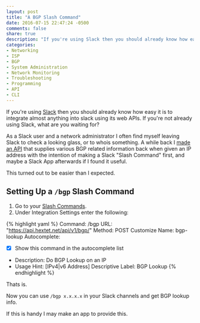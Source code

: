 ```yaml
---
layout: post
title: "A BGP Slash Command"
date: 2016-07-15 22:47:24 -0500
comments: false
share: true
description: "If you're using Slack then you should already know how easy it is to integrate almost anything into slack using its web APIs. If you're not already using Slack, what are you waiting for?"
categories: 
- Networking
- ISP
- BGP
- System Administration
- Network Monitoring
- Troubleshooting
- Programming
- API
- CLI
---
```

If you're using [Slack](https://slack.com/) then you should already know how easy it is to integrate almost anything into slack using its web APIs. If you're not already using Slack, what are you waiting for?

As a Slack user and a network administrator I often find myself leaving Slack to check a looking glass, or to whois something. A while back I [made an API](https://api.hextet.net/) that supplies various BGP related information back when given an IP address with the intention of making a Slack "Slash Command" first, and maybe a Slack App afterwards if I found it useful.

This turned out to be easier than I expected.

## Setting Up a `/bgp` Slash Command

1.	Go to your [Slash Commands](https://my.slack.com/services/new/slash-commands).
2.	Under Integration Settings enter the following:

{% highlight yaml %}
Command: /bgp
URL: "https://api.hextet.net/api/v1/bgp/"
Method: POST
Customize Name: bgp-lookup
Autocomplete:
  - [x] Show this command in the autocomplete list
  - Description: Do BGP Lookup on an IP
  - Usage Hint: [IPv4|v6 Address]
Descriptive Label: BGP Lookup
{% endhighlight %}

Thats is.

Now you can use `/bgp x.x.x.x` in your Slack channels and get BGP lookup info.

If this is handy I may make an app to provide this.
